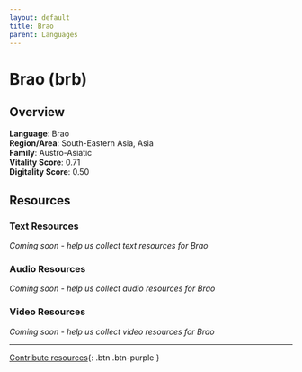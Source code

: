 ```yaml
---
layout: default
title: Brao
parent: Languages
---
```


# Brao (brb)

## Overview

**Language**: Brao  
**Region/Area**: South-Eastern Asia, Asia  
**Family**: Austro-Asiatic  
**Vitality Score**: 0.71  
**Digitality Score**: 0.50  

## Resources

### Text Resources
*Coming soon - help us collect text resources for Brao*

### Audio Resources
*Coming soon - help us collect audio resources for Brao*

### Video Resources
*Coming soon - help us collect video resources for Brao*

---

[Contribute resources](https://fairtrain.github.io/){: .btn .btn-purple }
